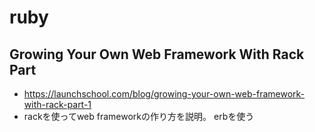 # ruby
## Growing Your Own Web Framework With Rack Part 
- https://launchschool.com/blog/growing-your-own-web-framework-with-rack-part-1
- rackを使ってweb frameworkの作り方を説明。 erbを使う
